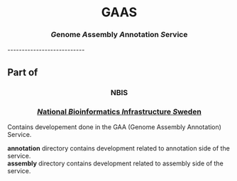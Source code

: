 <h1 align="center">GAAS</h1>
<h3 align="center">   <em>G</em>enome <em>A</em>ssembly <em>A</em>nnotation <i>S</i>ervice</h3>
---------------------------

Part of <h3 align="center">NBIS</h3>
[<h3 align="center">   <em>N</em>ational <em>B</em>ioinformatics <em>I</em>nfrastructure <i>S</i>weden</h3>](https://nbis.se)
---------------------------

Contains developement done in the GAA (Genome Assembly Annotation) Service.

__annotation__ directory contains development related to annotation side of the service.</br>
__assembly__ directory contains development related to assembly side of the service.
